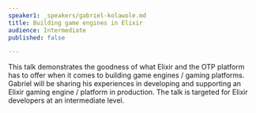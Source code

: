 ```yaml
---
speaker1: _speakers/gabriel-kolawole.md
title: Building game engines in Elixir
audience: Intermediate
published: false

---
```

This talk demonstrates the goodness of what Elixir and the OTP platform has to offer when it comes to building game engines / gaming platforms. Gabriel will be sharing his experiences in developing and supporting an Elixir gaming engine / platform in production. The talk is targeted for Elixir developers at an intermediate level.
